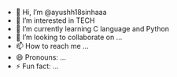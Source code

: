 - 👋 Hi, I’m @ayushh18sinhaaa
- 👀 I’m interested in TECH
- 🌱 I’m currently learning C language and Python
- 💞️ I’m looking to collaborate on ...
- 📫 How to reach me ...
- 😄 Pronouns: ...
- ⚡ Fun fact: ...  

<!---
ayushh18sinhaaa/ayushh18sinhaaa is a ✨ special ✨ repository because its `README.md` (this file) appears on your GitHub profile.
You can click the Preview link to take a look at your changes.
--->
 
